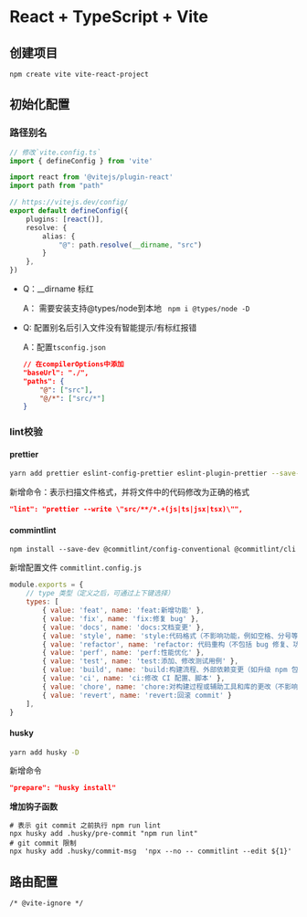 # React + TypeScript + Vite

## 创建项目

```shell
npm create vite vite-react-project
```

## 初始化配置

### 路径别名

```ts
// 修改`vite.config.ts`
import { defineConfig } from 'vite'

import react from '@vitejs/plugin-react'
import path from "path"

// https://vitejs.dev/config/
export default defineConfig({
    plugins: [react()],
    resolve: {
        alias: {
            "@": path.resolve(__dirname, "src")
        }
    },
})
```

- Q：__dirname 标红

  A： 需要安装支持@types/node到本地 ` npm i @types/node -D`

- Q: 配置别名后引入文件没有智能提示/有标红报错

  A：配置`tsconfig.json`

  ```json
  // 在compilerOptions中添加
  "baseUrl": "./",
  "paths": {
      "@": ["src"],
      "@/*": ["src/*"]
  }
  ```

### lint校验

#### prettier

```bash
yarn add prettier eslint-config-prettier eslint-plugin-prettier --save-dev
```

新增命令：表示扫描文件格式，并将文件中的代码修改为正确的格式

```json
"lint": "prettier --write \"src/**/*.+(js|ts|jsx|tsx)\"",
```

#### commintlint

```shell
npm install --save-dev @commitlint/config-conventional @commitlint/cli
```

新增配置文件 `commitlint.config.js`

```js
module.exports = {
    // type 类型（定义之后，可通过上下键选择）
    types: [
        { value: 'feat', name: 'feat:新增功能' },
        { value: 'fix', name: 'fix:修复 bug' },
        { value: 'docs', name: 'docs:文档变更' },
        { value: 'style', name: 'style:代码格式（不影响功能，例如空格、分号等格式修正）' },
        { value: 'refactor', name: 'refactor: 代码重构（不包括 bug 修复、功能新增）' },
        { value: 'perf', name: 'perf:性能优化' },
        { value: 'test', name: 'test:添加、修改测试用例' },
        { value: 'build', name: 'build:构建流程、外部依赖变更（如升级 npm 包、修改 webpack 配置等）' },
        { value: 'ci', name: 'ci:修改 CI 配置、脚本' },
        { value: 'chore', name: 'chore:对构建过程或辅助工具和库的更改（不影响源文件、测试用例）' },
        { value: 'revert', name: 'revert:回滚 commit' }
    ],
}
```

#### husky

```bash
yarn add husky -D
```

新增命令

```json
"prepare": "husky install"
```

**增加钩子函数**

```shell
# 表示 git commit 之前执行 npm run lint 
npx husky add .husky/pre-commit "npm run lint"
# git commit 限制
npx husky add .husky/commit-msg  'npx --no -- commitlint --edit ${1}'
```



## 路由配置

```
/* @vite-ignore */
```
